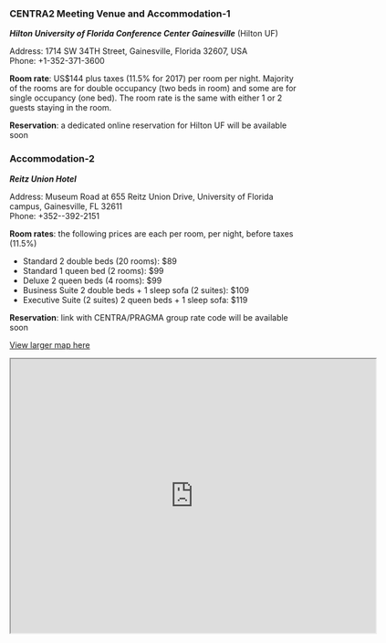
### CENTRA2 Meeting Venue and Accommodation-1

<strong><i> Hilton University of Florida Conference Center Gainesville</i></strong> (Hilton UF) <br />

Address: 1714 SW 34TH Street, Gainesville, Florida 32607, USA <br />
Phone: +1-352-371-3600

<strong> Room rate</strong>: US$144 plus taxes (11.5% for 2017) per room per night. Majority of the rooms are for double occupancy (two beds in room) and some are for single occupancy (one bed). The room rate is the same with either 1 or 2 guests staying in the room. 

<strong>Reservation</strong>: a dedicated online reservation for Hilton UF will be available soon

### Accommodation-2

<strong><i> Reitz Union Hotel</i></strong>

Address: Museum Road at 655 Reitz Union Drive, University of Florida campus, Gainesville, FL 32611 <br />
Phone: +352--392-2151

<strong>Room rates</strong>: the following prices are each per room, per night, before taxes (11.5%)
* Standard 2 double beds (20 rooms): $89 
* Standard 1 queen bed (2 rooms): $99
* Deluxe 2 queen beds (4 rooms): $99
* Business Suite 2 double beds + 1 sleep sofa (2 suites): $109
* Executive Suite (2 suites) 2 queen beds + 1 sleep sofa: $119

<strong>Reservation</strong>: link with CENTRA/PRAGMA group rate code will be available soon

<a href="https://goo.gl/AjSyvS" target="_blank">View larger map here</a>
<iframe src="https://www.google.com/maps/d/embed?mid=1y8tewMB7Ku4CbS0yLdHUf7iQ4JU" width="640" height="480"></iframe>

